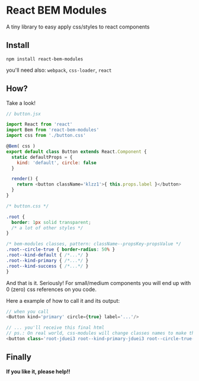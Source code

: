 # React BEM Modules

A tiny library to easy apply css/styles to react components

## Install

`npm install react-bem-modules`

you'll need also:
`webpack`, `css-loader`, `react`

## How?

Take a look!

```javascript
// button.jsx

import React from 'react'
import Bem from 'react-bem-modules'
import css from './button.css'

@Bem( css )
export default class Button extends React.Component {
  static defaultProps = {
    kind: 'default', circle: false
  }

  render() {
    return <button className='klzz1'>{ this.props.label }</button>
  }
}
```

```css
/* button.css */

.root {
  border: 1px solid transparent;
  /* a lot of other styles */
}

/* bem-modules classes, pattern: className--propsKey-propsValue */
.root--circle-true { border-radius: 50% }
.root--kind-default { /*...*/ }
.root--kind-primary { /*...*/ }
.root--kind-success { /*...*/ }
}
```
And that is it. Seriously! For small/medium components you will end up with 0 (zero) css references on you code.

Here a example of how to call it and its output:

```javascript
// when you call
<Button kind='primary' circle={true} label='...'/>

// ... you'll receive this final html
// ps.: On real world, css-modules will change classes names to make they unique.
<button class='root-jduei3 root--kind-primary-jduei3 root--circle-true-jduei3 klzz1'>...</button>
```

## Finally

**If you like it, please help!!**
